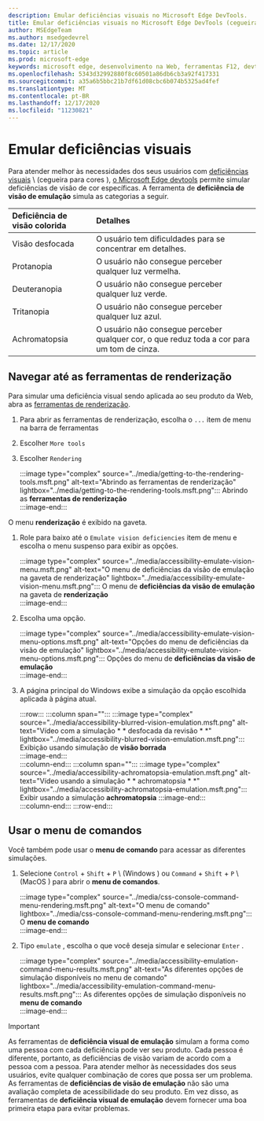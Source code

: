 ```yaml
---
description: Emular deficiências visuais no Microsoft Edge DevTools.
title: Emular deficiências visuais no Microsoft Edge DevTools (cegueira para cores)
author: MSEdgeTeam
ms.author: msedgedevrel
ms.date: 12/17/2020
ms.topic: article
ms.prod: microsoft-edge
keywords: microsoft edge, desenvolvimento na Web, ferramentas F12, devtools
ms.openlocfilehash: 5343d32992880f8c60501a86db6cb3a92f417331
ms.sourcegitcommit: a35a6b5bbc21b7df61d08cbc6b074b5325ad4fef
ms.translationtype: MT
ms.contentlocale: pt-BR
ms.lasthandoff: 12/17/2020
ms.locfileid: "11230821"
---
```

# Emular deficiências visuais

Para atender melhor às necessidades dos seus usuários com [deficiências visuais][ColorblindawarenessMain] \ (cegueira para cores \), [o Microsoft Edge devtools][DevtoolsIndex] permite simular deficiências de visão de cor específicas.  A ferramenta de **deficiência de visão de emulação** simula as categorias a seguir.  

| Deficiência de visão colorida | Detalhes |  
|:--- |:--- |  
| Visão desfocada | O usuário tem dificuldades para se concentrar em detalhes. |   
| Protanopia | O usuário não consegue perceber qualquer luz vermelha. |  
| Deuteranopia | O usuário não consegue perceber qualquer luz verde. |  
| Tritanopia | O usuário não consegue perceber qualquer luz azul. |  
| Achromatopsia | O usuário não consegue perceber qualquer cor, o que reduz toda a cor para um tom de cinza. |  

## Navegar até as ferramentas de renderização  

Para simular uma deficiência visual sendo aplicada ao seu produto da Web, abra as [ferramentas de renderização][DevtoolsRenderingToolsIndex].  

1.  Para abrir as ferramentas de renderização, escolha o `...` item de menu na barra de ferramentas  
1.  Escolher `More tools`  
1.  Escolher `Rendering`  
    
    :::image type="complex" source="../media/getting-to-the-rendering-tools.msft.png" alt-text="Abrindo as ferramentas de renderização" lightbox="../media/getting-to-the-rendering-tools.msft.png":::
       Abrindo as **ferramentas de renderização**  
    :::image-end:::  

O menu **renderização** é exibido na gaveta.  

1.  Role para baixo até o `Emulate vision deficiencies` item de menu e escolha o menu suspenso para exibir as opções.  
    
    :::image type="complex" source="../media/accessibility-emulate-vision-menu.msft.png" alt-text="O menu de deficiências da visão de emulação na gaveta de renderização" lightbox="../media/accessibility-emulate-vision-menu.msft.png":::
       O menu de **deficiências da visão de emulação** na gaveta de **renderização**  
    :::image-end:::  
    
1.  Escolha uma opção.  
    
    :::image type="complex" source="../media/accessibility-emulate-vision-menu-options.msft.png" alt-text="Opções do menu de deficiências da visão de emulação" lightbox="../media/accessibility-emulate-vision-menu-options.msft.png":::
       Opções do menu de **deficiências da visão de emulação**  
    :::image-end:::  
    
1.  A página principal do Windows exibe a simulação da opção escolhida aplicada à página atual.  
    
    :::row:::
       :::column span="":::
          :::image type="complex" source="../media/accessibility-blurred-vision-emulation.msft.png" alt-text="Vídeo com a simulação * * desfocada da revisão * *" lightbox="../media/accessibility-blurred-vision-emulation.msft.png":::
             Exibição usando simulação de **visão borrada**  
          :::image-end:::  
       :::column-end:::
       :::column span="":::
          :::image type="complex" source="../media/accessibility-achromatopsia-emulation.msft.png" alt-text="Vídeo usando a simulação * * achromatopsia * *" lightbox="../media/accessibility-achromatopsia-emulation.msft.png":::
             Exibir usando a simulação **achromatopsia** :::image-end:::  
       :::column-end:::
    :::row-end:::
    
## Usar o menu de comandos  

Você também pode usar o **menu de comando** para acessar as diferentes simulações.  

1.  Selecione `Control` + `Shift` + `P` \ (Windows \) ou `Command` + `Shift` + `P` \ (MacOS \) para abrir o **menu de comandos**.  
    
    :::image type="complex" source="../media/css-console-command-menu-rendering.msft.png" alt-text="O menu de comando" lightbox="../media/css-console-command-menu-rendering.msft.png":::
       O **menu de comando**  
    :::image-end:::  
    
1.  Tipo `emulate` , escolha o que você deseja simular e selecionar `Enter` .  
    
    :::image type="complex" source="../media/accessibility-emulation-command-menu-results.msft.png" alt-text="As diferentes opções de simulação disponíveis no menu de comando" lightbox="../media/accessibility-emulation-command-menu-results.msft.png":::
       As diferentes opções de simulação disponíveis no **menu de comando**  
    :::image-end:::  
    
> [!IMPORTANT]
> As ferramentas de **deficiência visual de emulação** simulam a forma como uma pessoa com cada deficiência pode ver seu produto.  Cada pessoa é diferente, portanto, as deficiências de visão variam de acordo com a pessoa com a pessoa.  Para atender melhor às necessidades dos seus usuários, evite qualquer combinação de cores que possa ser um problema.  As ferramentas de **deficiências de visão de emulação** não são uma avaliação completa de acessibilidade do seu produto.  Em vez disso, as ferramentas de **deficiência visual de emulação** devem fornecer uma boa primeira etapa para evitar problemas.  

<!-- links -->  

[DevtoolsIndex]: ../index.md "Ferramentas de desenvolvedor do Microsoft Edge (Chromium) | Documentos da Microsoft"  
[DevtoolsRenderingToolsIndex]: ../rendering-tools/index.md "Analisar o desempenho do tempo de execução | Documentos da Microsoft"  

[ColorblindawarenessMain]: http://www.colourblindawareness.org "A organização de conscientização de cores cego"  

[AmfcbMain]: https://www.amfcb.org "A base americana do cego colorido (AFCB)"  

